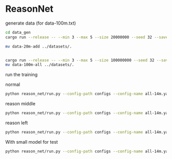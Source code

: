 # ReasonNet


generate data (for data-100m.txt)

```bash
cd data_gen
cargo run --release -- --min 3 --max 5 --size 20000000 --seed 32 --save-path data-20m-add --chunk-size=500000 --operators=+

mv data-20m-add ../datasets/.


cargo run --release -- --min 3 --max 5 --size 100000000 --seed 32 --save-path data-100m-all --val-prop 0.05
mv data-100m-all ../datasets/.

```


run the training


normal 

```bash
python reason_net/run.py --config-path configs --config-name all-14m.yaml
```


reason middle

```bash
python reason_net/run.py --config-path configs --config-name all-14m.yaml reason_mode=true 
```


reason left 
```bash
python reason_net/run.py --config-path configs --config-name all-14m.yaml reason_mode=true +data.reason.reason_token_pos="left" 
```


With small model for test

```bash
python reason_net/run.py --config-path configs --config-name all-14m.yaml module/model=910K
```